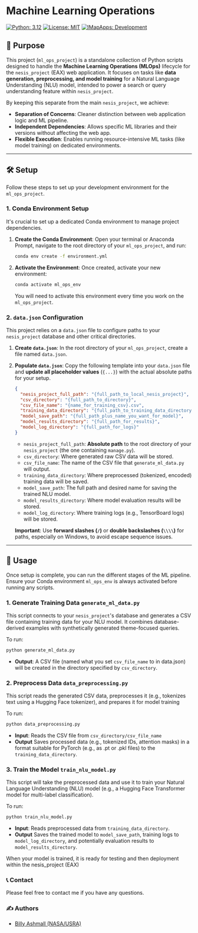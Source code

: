 # Machine Learning Operations

[![Python: 3.12](https://img.shields.io/badge/python-3.12-blue.svg)](https://www.python.org/)
[![License: MIT](https://img.shields.io/badge/License-MIT-yellow.svg)](https://github.com/billyz313/Machine-Learning-Operations/blob/main/LICENSE)
[![IMapApps: Development](https://img.shields.io/badge/IMapApps-Development-green)](https://imapapps.com)

## 🚀 Purpose

This project (`ml_ops_project`) is a standalone collection of Python scripts designed to handle the **Machine Learning Operations (MLOps)** lifecycle for the `nesis_project` (EAX) web application. It focuses on tasks like **data generation, preprocessing, and model training** for a Natural Language Understanding (NLU) model, intended to power a search or query understanding feature within `nesis_project`.

By keeping this separate from the main `nesis_project`, we achieve:
* **Separation of Concerns**: Cleaner distinction between web application logic and ML pipeline.
* **Independent Dependencies**: Allows specific ML libraries and their versions without affecting the web app.
* **Flexible Execution**: Enables running resource-intensive ML tasks (like model training) on dedicated environments.

---

## 🛠️ Setup

Follow these steps to set up your development environment for the `ml_ops_project`.

### 1. Conda Environment Setup

It's crucial to set up a dedicated Conda environment to manage project dependencies.

1.  **Create the Conda Environment**:
    Open your terminal or Anaconda Prompt, navigate to the root directory of your `ml_ops_project`, and run:

    ```bash
    conda env create -f environment.yml
    ```

2.  **Activate the Environment**:
    Once created, activate your new environment:

    ```bash
    conda activate ml_ops_env
    ```
    You will need to activate this environment every time you work on the `ml_ops_project`.

### 2. `data.json` Configuration

This project relies on a `data.json` file to configure paths to your `nesis_project` database and other critical directories.

1.  **Create `data.json`**:
    In the root directory of your `ml_ops_project`, create a file named `data.json`.

2.  **Populate `data.json`**:
    Copy the following template into your `data.json` file and **update all placeholder values** (`{...}`) with the actual absolute paths for your setup.

    ```json
    {
      "nesis_project_full_path": "{full_path_to_local_nesis_project}",
      "csv_directory": "{full_path_to_directory}",
      "csv_file_name": "{name_for_training_csv}.csv",
      "training_data_directory": "{full_path_to_training_data_directory}",
      "model_save_path": "{full_path_plus_name_you_want_for_model}",
      "model_results_directory": "{full_path_for_results}",
      "model_log_directory": "{full_path_for_logs}"
    }
    ```
    * `nesis_project_full_path`: **Absolute path** to the root directory of your `nesis_project` (the one containing `manage.py`).
    * `csv_directory`: Where generated raw CSV data will be stored.
    * `csv_file_name`: The name of the CSV file that `generate_ml_data.py` will output.
    * `training_data_directory`: Where preprocessed (tokenized, encoded) training data will be saved.
    * `model_save_path`: The full path and desired name for saving the trained NLU model.
    * `model_results_directory`: Where model evaluation results will be stored.
    * `model_log_directory`: Where training logs (e.g., TensorBoard logs) will be stored.

    **Important**: Use **forward slashes (`/`)** or **double backslashes (`\\\\`)** for paths, especially on Windows, to avoid escape sequence issues.

---

## 🚀 Usage

Once setup is complete, you can run the different stages of the ML pipeline. Ensure your Conda environment `ml_ops_env` is always activated before running any scripts.

### 1. Generate Training Data `generate_ml_data.py`

This script connects to your `nesis_project`'s database and generates a CSV file containing training data for your NLU model. It combines database-derived examples with synthetically generated theme-focused queries.

To run:

```bash
python generate_ml_data.py
```
- **Output**: A CSV file (named what you set `csv_file_name` to in data.json) will be created in the directory specified by `csv_directory`.

### 2. Preprocess Data `data_preprocessing.py`
This script reads the generated CSV data, preprocesses it (e.g., tokenizes text using a Hugging Face tokenizer), and prepares it for model training

To run:

```bash
python data_preprocessing.py
```

- **Input**: Reads the CSV file from `csv_directory/csv_file_name`
- **Output** Saves processed data (e.g., tokenized IDs, attention masks) in a format suitable for PyTorch (e.g., as .pt or .pkl files) to the `training_data_directory`.

### 3. Train the Model `train_nlu_model.py`

This script will take the preprocessed data and use it to train your Natural Language Understanding (NLU) model (e.g., a Hugging Face Transformer model for multi-label classification).

To run:

```bash
python train_nlu_model.py
```

- **Input**: Reads preprocessed data from `training_data_directory`.
- **Output** Saves the trained model to `model_save_path`, training logs to `model_log_directory`, and potentially evaluation results to `model_results_directory`.

When your model is trained, it is ready for testing and then deployment within the nesis_project (EAX)

### 📞 Contact

Please feel free to contact me if you have any questions.

### ✍️ Authors

- [Billy Ashmall (NASA/USRA)](https://github.com/billyz313)
